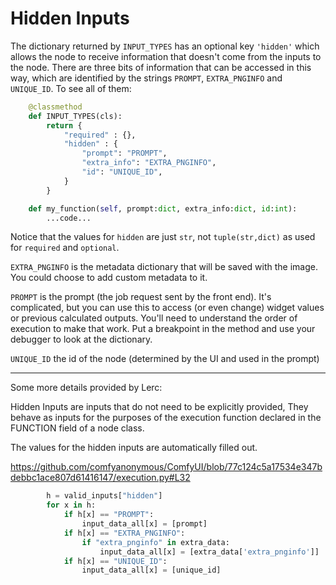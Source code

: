 # Hidden Inputs

The dictionary returned by `INPUT_TYPES` has an optional key `'hidden'` which allows the node to receive information that doesn't come from the inputs to the node. There are three bits of information that can be accessed in this way, which are identified by the strings `PROMPT`, `EXTRA_PNGINFO` and `UNIQUE_ID`. To see all of them:

```python
    @classmethod
    def INPUT_TYPES(cls):
        return {
            "required" : {},
            "hidden" : { 
                "prompt": "PROMPT",
                "extra_info": "EXTRA_PNGINFO",
                "id": "UNIQUE_ID",
            }
        }

    def my_function(self, prompt:dict, extra_info:dict, id:int):
        ...code...

```

Notice that the values for `hidden` are just `str`, not `tuple(str,dict)` as used for `required` and `optional`.

`EXTRA_PNGINFO` is the metadata dictionary that will be saved with the image. You could choose to add custom metadata to it.

`PROMPT` is the prompt (the job request sent by the front end). It's complicated, but you can use this to access (or even change) widget values or previous calculated outputs. You'll need to understand the order of execution to make that work. Put a breakpoint in the method and use your debugger to look at the dictionary.

`UNIQUE_ID` the id of the node (determined by the UI and used in the prompt)

---

Some more details provided by Lerc:

Hidden Inputs are inputs that do not need to be explicitly provided, They behave as inputs for the purposes of the execution function declared in the FUNCTION field of a node class.

The values for the hidden inputs are automatically filled out.

https://github.com/comfyanonymous/ComfyUI/blob/77c124c5a17534e347bdebbc1ace807d61416147/execution.py#L32
```python
        h = valid_inputs["hidden"]
        for x in h:
            if h[x] == "PROMPT":
                input_data_all[x] = [prompt]
            if h[x] == "EXTRA_PNGINFO":
                if "extra_pnginfo" in extra_data:
                    input_data_all[x] = [extra_data['extra_pnginfo']]
            if h[x] == "UNIQUE_ID":
                input_data_all[x] = [unique_id]
```

